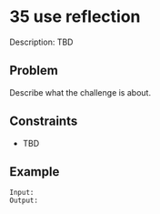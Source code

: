 # 35 use reflection

Description: TBD

## Problem

Describe what the challenge is about.

## Constraints

- TBD

## Example

```
Input:
Output:
```
